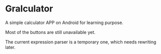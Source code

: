 # Gralculator

A simple calculator APP on Android for learning purpose.

Most of the buttons are still unavailable yet.

The current expression parser is a temporary one, which needs rewriting later.

